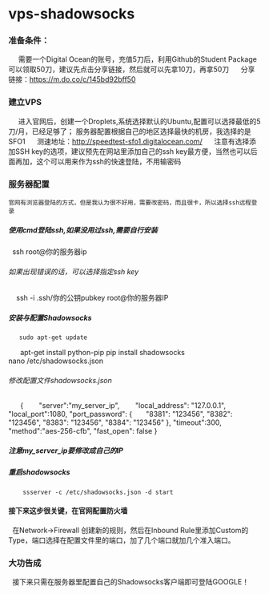 # vps-shadowsocks
### 准备条件：
      需要一个Digital Ocean的账号，充值5刀后，利用Github的Student Package可以领取50刀，建议先点击分享链接，然后就可以先拿10刀，再拿50刀 
      分享链接：https://m.do.co/c/145bd92bff50 
### 建立VPS
      进入官网后，创建一个Droplets,系统选择默认的Ubuntu,配置可以选择最低的5刀/月，已经足够了； 
      服务器配置根据自己的地区选择最快的机房，我选择的是SFO1 
      测速地址：http://speedtest-sfo1.digitalocean.com/ 
      注意有选择添加SSH key的选项，建议预先在网站里添加自己的ssh key最方便，当然也可以后面再加，这个可以用来作为ssh的快速登陆，不用输密码 
### 服务器配置
    官网有浏览器登陆的方式，但是我认为很不好用，需要改密码，而且很卡，所以选择ssh远程登录 
##### 使用cmd登陆ssh,如果没用过ssh,需要自行安装
       ssh root@你的服务器ip 
###### 如果出现错误的话，可以选择指定ssh key
       ssh -i .ssh/你的公钥pubkey root@你的服务器IP 
   
##### 安装与配置Shadowsocks
       sudo apt-get update 
       apt-get install python-pip 
       pip install shadowsocks 
       nano /etc/shadowsocks.json 
###### 修改配置文件shadowsocks.json
       { 
        "server":"my_server_ip", 
        "local_address": "127.0.0.1", 
        "local_port":1080, 
        "port_password": { 
       "8381": "123456", 
       "8382": "123456", 
       "8383": "123456", 
       "8384": "123456" 
       }, 
       "timeout":300, 
       "method":"aes-256-cfb", 
       "fast_open": false 
       } 
##### 注意my_server_ip要修改成自己的IP 
##### 重启shadowsocks 
        ssserver -c /etc/shadowsocks.json -d start 
#### 接下来这步很关键，在官网配置防火墙
   在Network->Firewall 创建新的规则，然后在Inbound Rule里添加Custom的Type，端口选择在配置文件里的端口，加了几个端口就加几个准入端口。 
### 大功告成
   接下来只需在服务器里配置自己的Shadowsocks客户端即可登陆GOOGLE！ 
